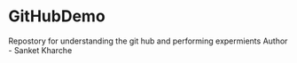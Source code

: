 # GitHubDemo
Repostory for understanding the git hub and performing expermients
Author - Sanket Kharche 
